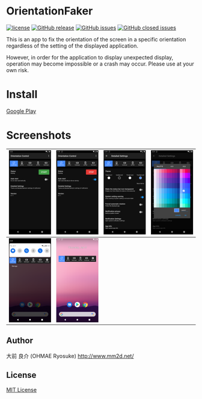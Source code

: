 # OrientationFaker
[![license](https://img.shields.io/github/license/ohmae/orientation-faker.svg)](./LICENSE)
[![GitHub release](https://img.shields.io/github/release/ohmae/orientation-faker.svg)](https://github.com/ohmae/orientation-faker/releases)
[![GitHub issues](https://img.shields.io/github/issues/ohmae/orientation-faker.svg)](https://github.com/ohmae/orientation-faker/issues)
[![GitHub closed issues](https://img.shields.io/github/issues-closed/ohmae/orientation-faker.svg)](https://github.com/ohmae/orientation-faker/issues?q=is%3Aissue+is%3Aclosed)

This is an app to fix the orientation of the screen in a specific orientation regardless of the setting of the displayed application.

However, in order for the application to display unexpected display, operation may become impossible or a crash may occur.
Please use at your own risk.

# Install
[Google Play](https://play.google.com/store/apps/details?id=net.mm2d.android.orientationfaker)

# Screenshots
|![](readme/1.png)|![](readme/2.png)|![](readme/3.png)|![](readme/4.png)|
|-|-|-|-|
|![](readme/5.png)|![](readme/6.png)|||

## Author
大前 良介 (OHMAE Ryosuke)
http://www.mm2d.net/

## License
[MIT License](./LICENSE)
